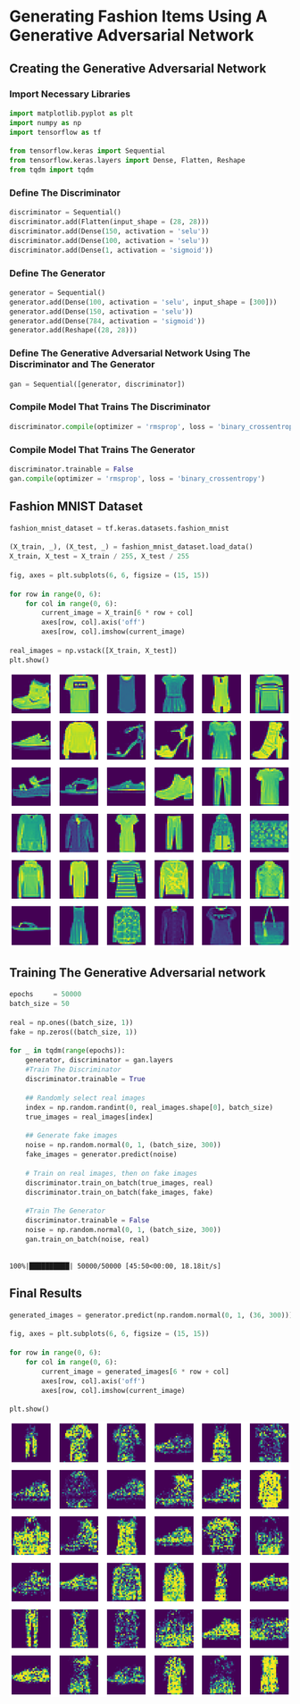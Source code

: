# Generating Fashion Items Using A Generative Adversarial Network

## Creating the Generative Adversarial Network

### Import Necessary Libraries


```python
import matplotlib.pyplot as plt
import numpy as np
import tensorflow as tf

from tensorflow.keras import Sequential
from tensorflow.keras.layers import Dense, Flatten, Reshape
from tqdm import tqdm
```

### Define The Discriminator


```python
discriminator = Sequential()
discriminator.add(Flatten(input_shape = (28, 28)))
discriminator.add(Dense(150, activation = 'selu'))
discriminator.add(Dense(100, activation = 'selu'))
discriminator.add(Dense(1, activation = 'sigmoid'))
```

### Define The Generator


```python
generator = Sequential()
generator.add(Dense(100, activation = 'selu', input_shape = [300]))
generator.add(Dense(150, activation = 'selu'))
generator.add(Dense(784, activation = 'sigmoid'))
generator.add(Reshape((28, 28)))
```

### Define The Generative Adversarial Network Using The Discriminator and The Generator


```python
gan = Sequential([generator, discriminator])
```

### Compile Model That Trains The Discriminator


```python
discriminator.compile(optimizer = 'rmsprop', loss = 'binary_crossentropy')
```

### Compile Model That Trains The Generator


```python
discriminator.trainable = False
gan.compile(optimizer = 'rmsprop', loss = 'binary_crossentropy')
```

## Fashion MNIST Dataset


```python
fashion_mnist_dataset = tf.keras.datasets.fashion_mnist

(X_train, _), (X_test, _) = fashion_mnist_dataset.load_data()
X_train, X_test = X_train / 255, X_test / 255

fig, axes = plt.subplots(6, 6, figsize = (15, 15))

for row in range(0, 6):
    for col in range(0, 6):
        current_image = X_train[6 * row + col]
        axes[row, col].axis('off')
        axes[row, col].imshow(current_image)

real_images = np.vstack([X_train, X_test])
plt.show()
```


![png](output_15_0.png)


## Training The Generative Adversarial network


```python
epochs     = 50000
batch_size = 50

real = np.ones((batch_size, 1))
fake = np.zeros((batch_size, 1))

for _ in tqdm(range(epochs)):
    generator, discriminator = gan.layers
    #Train The Discriminator
    discriminator.trainable = True
    
    ## Randomly select real images
    index = np.random.randint(0, real_images.shape[0], batch_size)
    true_images = real_images[index]
    
    ## Generate fake images
    noise = np.random.normal(0, 1, (batch_size, 300))
    fake_images = generator.predict(noise)
    
    # Train on real images, then on fake images
    discriminator.train_on_batch(true_images, real)
    discriminator.train_on_batch(fake_images, fake)
    
    #Train The Generator
    discriminator.trainable = False
    noise = np.random.normal(0, 1, (batch_size, 300))
    gan.train_on_batch(noise, real)
    
```

    100%|██████████| 50000/50000 [45:50<00:00, 18.18it/s]  


## Final Results


```python
generated_images = generator.predict(np.random.normal(0, 1, (36, 300)))

fig, axes = plt.subplots(6, 6, figsize = (15, 15))

for row in range(0, 6):
    for col in range(0, 6):
        current_image = generated_images[6 * row + col]
        axes[row, col].axis('off')
        axes[row, col].imshow(current_image)

plt.show()
```


![png](output_19_0.png)

